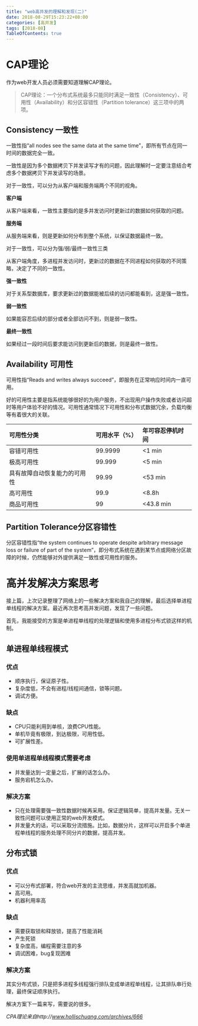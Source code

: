 ```yaml
---
title: "web高并发的理解和发现(二)"
date: 2018-08-29T15:23:22+08:00
categories: [高并发]
tags: [2018-08]
TableOfContents: true
---
```

# CAP理论

作为web开发人员必须需要知道理解CAP理论。

> CAP理论：一个分布式系统最多只能同时满足一致性（Consistency）、可用性（Availability）和分区容错性（Partition tolerance）这三项中的两项。

## Consistency 一致性

一致性指“all nodes see the same data at the same time”，即所有节点在同一时间的数据完全一致。

一致性是因为多个数据拷贝下并发读写才有的问题，因此理解时一定要注意结合考虑多个数据拷贝下并发读写的场景。



对于一致性，可以分为从客户端和服务端两个不同的视角。

<b>客户端</b>

从客户端来看，一致性主要指的是多并发访问时更新过的数据如何获取的问题。

<b>服务端</b>

从服务端来看，则是更新如何分布到整个系统，以保证数据最终一致。



对于一致性，可以分为强/弱/最终一致性三类

从客户端角度，多进程并发访问时，更新过的数据在不同进程如何获取的不同策略，决定了不同的一致性。

<b>强一致性</b>

对于关系型数据库，要求更新过的数据能被后续的访问都能看到，这是强一致性。

<b>弱一致性</b>

如果能容忍后续的部分或者全部访问不到，则是弱一致性。

<b>最终一致性</b>

如果经过一段时间后要求能访问到更新后的数据，则是最终一致性。

## Availability 可用性

可用性指“Reads and writes always succeed”，即服务在正常响应时间内一直可用。

好的可用性主要是指系统能够很好的为用户服务，不出现用户操作失败或者访问超时等用户体验不好的情况。可用性通常情况下可用性和分布式数据冗余，负载均衡等有着很大的关联。

|可用性分类|	可用水平（%）|	年可容忍停机时间|
|:---|:---|:---|
|容错可用性|	99.9999|	<1 min|
|极高可用性|	99.999|	<5 min|
|具有故障自动恢复能力的可用性|	99.99|	<53 min|
|高可用性|	99.9|	<8.8h|
|商品可用性|	99|	<43.8 min|

## Partition Tolerance分区容错性

分区容错性指“the system continues to operate despite arbitrary message loss or failure of part of the system”，即分布式系统在遇到某节点或网络分区故障的时候，仍然能够对外提供满足一致性或可用性的服务。




# 高并发解决方案思考

接上篇，上次记录整理了网络上的一些解决方案和我自己的理解，最后选择单进程单线程的解决方案。最近再次思考高并发问题，发现了一些问题。

首先，我能接受的方案是单进程单线程的处理逻辑和使用多进程分布式锁这样的机制。

## 单进程单线程模式

### 优点

+ 顺序执行，保证原子性。
+ 复杂度低，不会有进程/线程间通信，锁等问题。
+ 调试方便。

### 缺点

+ CPU只能利用到单核，浪费CPU性能。
+ 单机毕竟有极限，到达极限，可用性低。
+ 可扩展性差。


### 使用单进程单线程模式需要考虑

+ 并发量达到一定量之后，扩展的话怎么办。
+ 服务宕机怎么办。

### 解决方案

+ 只在处理需要强一致性数据时候再采用。保证逻辑简单，提高并发量。无关一致性问题可以使用正常的web开发模式。
+ 并发量大的话，可以采取分流措施。比如，数据分片，这样可以开启多个单进程单线程的服务处理不同分片的数据，提高并发。

## 分布式锁

### 优点

+ 可以分布式部署，符合web开发的主流思维，并发高就加机器。
+ 高可用。
+ 机器利用率高

### 缺点

+ 需要获取锁和释放锁，提高了性能消耗
+ 产生死锁
+ 复杂度高，编程需要注意的多
+ 调试困难，bug复现困难

### 解决方案

其实分布式锁，只是把多进程多线程强行排队变成单进程单线程，让其排队串行处理，最终保证顺序执行。

解决方案下一篇来写，需要说的很多。

<i>CPA理论来自http://www.hollischuang.com/archives/666</i>